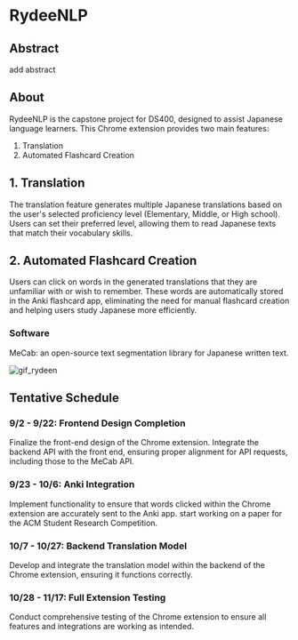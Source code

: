 # RydeeNLP

## Abstract
add abstract

## About
RydeeNLP is the capstone project for DS400, designed to assist Japanese language learners. This Chrome extension provides two main features:
  1. Translation
  2. Automated Flashcard Creation

## 1. Translation
The translation feature generates multiple Japanese translations based on the user's selected proficiency level (Elementary, Middle, or High school). 
Users can set their preferred level, allowing them to read Japanese texts that match their vocabulary skills.

## 2. Automated Flashcard Creation
Users can click on words in the generated translations that they are unfamiliar with or wish to remember. 
These words are automatically stored in the Anki flashcard app, eliminating the need for manual flashcard creation and helping users study Japanese more efficiently.

### Software
MeCab: an open-source text segmentation library for Japanese written text.

![gif_rydeen](https://github.com/user-attachments/assets/1946e901-d866-4e5c-ac14-fda10decb5e9)




## Tentative Schedule
### 9/2 - 9/22: Frontend Design Completion

Finalize the front-end design of the Chrome extension.
Integrate the backend API with the front end, ensuring proper alignment for API requests, including those to the MeCab API.
### 9/23 - 10/6: Anki Integration

Implement functionality to ensure that words clicked within the Chrome extension are accurately sent to the Anki app.
start working on a paper for the ACM Student Research Competition.
### 10/7 - 10/27: Backend Translation Model

Develop and integrate the translation model within the backend of the Chrome extension, ensuring it functions correctly.
### 10/28 - 11/17: Full Extension Testing

Conduct comprehensive testing of the Chrome extension to ensure all features and integrations are working as intended.


